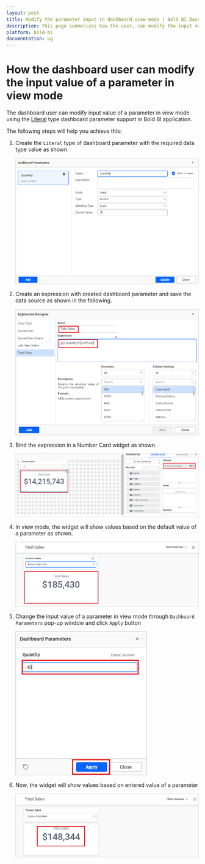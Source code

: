 ```yaml
---
layout: post
title: Modify the parameter input in dashboard view mode | Bold BI Docs
description: This page summarizes how the user, can modify the input value for one or more parameter(s) of a dashboard in view mode of Bold BI application.
platform: bold-bi
documentation: ug
---
```


# How the dashboard user can modify the input value of a parameter in view mode

The dashboard user can modify input value of a parameter in view mode using the [Literal](/working-with-data-source/dashboard-parameter/configuring-dashboard-parameters/#literal-mode) type dashboard parameter support in Bold BI application.

The following steps will help you achieve this:

1. Create the `Literal` type of dashboard parameter with the required data type value as shown

    ![Create Literal Dashboard Parameter](/static/assets/faq/images/create-literal-dashboard-parameter.png)

2. Create an expression with created dashboard parameter and save the data source as shown in the following.

    ![Create Expression with Dashboard Parameter](/static/assets/faq/images/create-expression-with-dashboard-parameter.png)

3. Bind the expression in a Number Card widget as shown.

    ![Configure Number Card with Expression](/static/assets/faq/images/configure-number-card-with-expression.png)

4. In view mode, the widget will show values based on the default value of a parameter as shown.

    ![Default Value of Param in View mode](/static/assets/faq/images/view-mode-default-value-of-param.png)

5. Change the input value of a parameter in view mode through `Dashboard Parameters` pop-up window and click `Apply` button

    ![Change the Parameter Value](/static/assets/faq/images/change-parameter-value.png)

6. Now, the widget will show values based on entered value of a parameter

    ![Widget After Changing Dashboard Parameter Value](/static/assets/faq/images/widget-after-changing-dp-value.png)